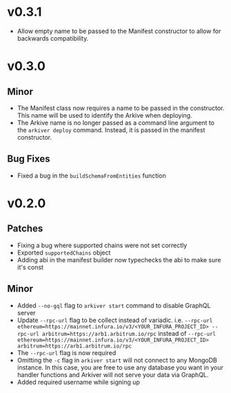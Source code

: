 # v0.3.1
- Allow empty name to be passed to the Manifest constructor to allow for backwards compatibility.

# v0.3.0
## Minor
- The Manifest class now requires a name to be passed in the constructor. This name will be used to identify the Arkive when deploying.
- The Arkive name is no longer passed as a command line argument to the `arkiver deploy` command. Instead, it is passed in the manifest constructor.
  
## Bug Fixes
- Fixed a bug in the `buildSchemaFromEntities` function

# v0.2.0

## Patches
- Fixing a bug where supported chains were not set correctly
- Exported `supportedChains` object
- Adding abi in the manifest builder now typechecks the abi to make sure it's const

## Minor
- Added `--no-gql` flag to `arkiver start` command to disable GraphQL server
- Update `--rpc-url` flag to be collect instead of variadic. i.e. `--rpc-url ethereum=https://mainnet.infura.io/v3/<YOUR_INFURA_PROJECT_ID> --rpc-url arbitrum=https://arb1.arbitrum.io/rpc` instead of `--rpc-url ethereum=https://mainnet.infura.io/v3/<YOUR_INFURA_PROJECT_ID> arbitrum=https://arb1.arbitrum.io/rpc`
- The `--rpc-url` flag is now required
- Omitting the `-c` flag in `arkiver start` will not connect to any MongoDB instance. In this case, you are free to use any database you want in your handler functions and Arkiver will not serve your data via GraphQL.
- Added required username while signing up